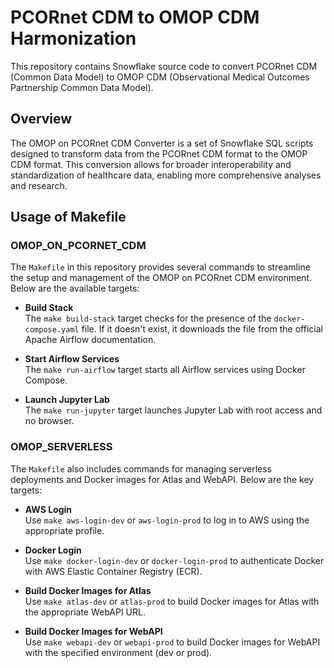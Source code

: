 # PCORnet CDM to OMOP CDM Harmonization
This repository contains Snowflake source code to convert PCORnet CDM (Common Data Model) to OMOP CDM (Observational Medical Outcomes Partnership Common Data Model).

## Overview
The OMOP on PCORnet CDM Converter is a set of Snowflake SQL scripts designed to transform data from the PCORnet CDM format to the OMOP CDM format. This conversion allows for broader interoperability and standardization of healthcare data, enabling more comprehensive analyses and research.

## Usage of Makefile

### OMOP_ON_PCORNET_CDM

The `Makefile` in this repository provides several commands to streamline the setup and management of the OMOP on PCORnet CDM environment. Below are the available targets:

- **Build Stack**  
    The `make build-stack` target checks for the presence of the `docker-compose.yaml` file. If it doesn't exist, it downloads the file from the official Apache Airflow documentation.

- **Start Airflow Services**  
    The `make run-airflow` target starts all Airflow services using Docker Compose.

- **Launch Jupyter Lab**  
    The `make run-jupyter` target launches Jupyter Lab with root access and no browser.

### OMOP_SERVERLESS

The `Makefile` also includes commands for managing serverless deployments and Docker images for Atlas and WebAPI. Below are the key targets:

- **AWS Login**  
    Use `make aws-login-dev` or `aws-login-prod` to log in to AWS using the appropriate profile.

- **Docker Login**  
    Use `make docker-login-dev` or `docker-login-prod` to authenticate Docker with AWS Elastic Container Registry (ECR).

- **Build Docker Images for Atlas**  
    Use `make atlas-dev` or `atlas-prod` to build Docker images for Atlas with the appropriate WebAPI URL.

- **Build Docker Images for WebAPI**  
    Use `make webapi-dev` or `webapi-prod` to build Docker images for WebAPI with the specified environment (dev or prod).
